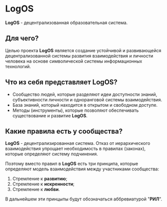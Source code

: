 # LogOS
**LogOS** - децентрализованная образовательная система.

## Для чего?

Целью проекта **LogOS** является создание устойчивой и развивающейся децентрализованной системы развития взаимодействия и личности человека на основе символической системы информационных технологий.

## Что из себя представляет LogOS?

* Сообщество людей, которые разделяют идеи доступности знаний, субъективности личности и одноранговой системы взаимодействия.
* База знаний, который находится в открытом и свободном доступе.
* Методы (инструменты), которые позволяют обеспечивать существование и развитие **LogOS**.

## Какие правила есть у сообщества?

**LogOS** - децентрализированная система. Отказ от иерархического взаимодействия упрощает необходимость в правилах (законах), которые определяют систему подчинения.

Поэтому вместо правил в **LogOS** есть три принципа, которые определяют модель взаимодействия между участниками сообщества:
1. Стремление к **развитию**;
2. Стремление к **искренности**;
3. Стремление к **любви**.

В дальнейшем эти принцыпы будут обозначаться аббревиатурой "**РИЛ**".
